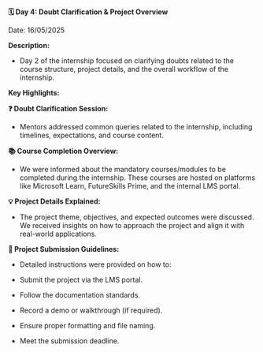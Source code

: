 **🗓 Day 4: Doubt Clarification & Project Overview**

Date: 16/05/2025

**Description:**
- Day 2 of the internship focused on clarifying doubts related to the course structure, project details, and the overall workflow of the internship.

**Key Highlights:**

**❓ Doubt Clarification Session:**
- Mentors addressed common queries related to the internship, including timelines, expectations, and course content.

**📚 Course Completion Overview:**
- We were informed about the mandatory courses/modules to be completed during the internship. These courses are hosted on platforms like Microsoft Learn, FutureSkills Prime, and the internal LMS portal.

**💡 Project Details Explained:**
- The project theme, objectives, and expected outcomes were discussed. We received insights on how to approach the project and align it with real-world applications.

**📝 Project Submission Guidelines:**
- Detailed instructions were provided on how to:

- Submit the project via the LMS portal.

- Follow the documentation standards.

- Record a demo or walkthrough (if required).

- Ensure proper formatting and file naming.

- Meet the submission deadline.

